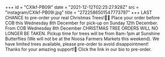 +++
id = "CXIkf-PB09l"
date = "2021-12-12T02:25:27.928Z"
src = "instagram/CXIkf-PB09l.jpg"
title = "2722586501547773797"
+++
LAST CHANCE to pre-order your real Christmas Trees!🎄🎅 Place your order before COB this Wednesday 8th December for pick-up on Sunday 12th December. From COB Wednesday 8th December CHRISTMAS TREE ORDERS WILL NO LONGER BE TAKEN. Pickup time for trees will be from 8am-1pm at Sunshine Butterflies (We will not be at the Noosa Farmers Markets this weekend). We have limited trees available, please pre-order to avoid disappointment! Thanks for your amazing support!💜 Click the link in our bio to pre-order.
